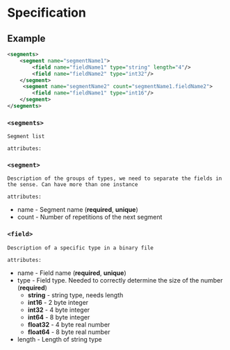 # Specification
## Example
```xml
<segments>
    <segment name="segmentName1">
        <field name="fieldName1" type="string" length="4"/>
        <field name="fieldName2" type="int32"/>
    </segment>
     <segment name="segmentName2" count="segmentName1.fieldName2">
        <field name="fieldName1" type="int16"/>
    </segment>
</segments>
```

### `<segments>`
```
Segment list
```
`attributes:`
 
### `<segment>`

```
Description of the groups of types, we need to separate the fields in the sense. Can have more than one instance
```
`attributes:`
- name - Segment name (**required**, **unique**)
- count - Number of repetitions of the next segment

### `<field>`
```
Description of a specific type in a binary file
```
`attributes:`
- name - Field name (**required**, **unique**)
- type - Field type. Needed to correctly determine the size of the number (**required**)
    - **string** - string type, needs length 
    - **int16** - 2 byte integer
    - **int32** - 4 byte integer
    - **int64** - 8 byte integer
    - **float32** - 4 byte real number
    - **float64** - 8 byte real number
- length - Length of string type
